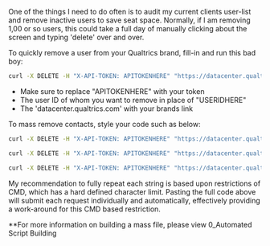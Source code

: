 One of the things I need to do often is to audit my current clients user-list and remove inactive users to save seat space.  Normally, if I am removing 1,00 or so users, this could take a full day of manually clicking about the screen and typing 'delete' over and over.

To quickly remove a user from your Qualtrics brand, fill-in and run this bad boy:

```bash
curl -X DELETE -H "X-API-TOKEN: APITOKENHERE" "https://datacenter.qualtrics.com/API/v3/users/USERIDHERE"
```

- Make sure to replace "APITOKENHERE" with your token
- The user ID of whom you want to remove in place of "USERIDHERE"
- The 'datacenter.qualtrics.com' with your brands link

To mass remove contacts, style your code such as below:

```bash
curl -X DELETE -H "X-API-TOKEN: APITOKENHERE" "https://datacenter.qualtrics.com/API/v3/users/USERIDHERE1"

curl -X DELETE -H "X-API-TOKEN: APITOKENHERE" "https://datacenter.qualtrics.com/API/v3/users/USERIDHERE2"

curl -X DELETE -H "X-API-TOKEN: APITOKENHERE" "https://datacenter.qualtrics.com/API/v3/users/USERIDHERE3"
```

My recommendation to fully repeat each string is based upon restrictions of CMD, which has a hard defined character limit.  Pasting the full code above will submit each request individually and automatically, effectively providing a work-around for this CMD based restriction.

**For more information on building a mass file, please view 0_Automated Script Building